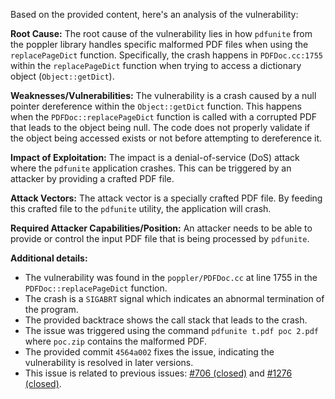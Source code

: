 Based on the provided content, here's an analysis of the vulnerability:

**Root Cause:**
The root cause of the vulnerability lies in how `pdfunite` from the poppler library handles specific malformed PDF files when using the `replacePageDict` function. Specifically, the crash happens in `PDFDoc.cc:1755` within the `replacePageDict` function when trying to access a dictionary object (`Object::getDict`).

**Weaknesses/Vulnerabilities:**
The vulnerability is a crash caused by a null pointer dereference within the `Object::getDict` function. This happens when the `PDFDoc::replacePageDict` function is called with a corrupted PDF that leads to the object being null. The code does not properly validate if the object being accessed exists or not before attempting to dereference it.

**Impact of Exploitation:**
The impact is a denial-of-service (DoS) attack where the `pdfunite` application crashes. This can be triggered by an attacker by providing a crafted PDF file.

**Attack Vectors:**
The attack vector is a specially crafted PDF file. By feeding this crafted file to the `pdfunite` utility, the application will crash.

**Required Attacker Capabilities/Position:**
An attacker needs to be able to provide or control the input PDF file that is being processed by `pdfunite`.

**Additional details:**
- The vulnerability was found in the `poppler/PDFDoc.cc` at line 1755 in the `PDFDoc::replacePageDict` function.
- The crash is a `SIGABRT` signal which indicates an abnormal termination of the program.
- The provided backtrace shows the call stack that leads to the crash.
- The issue was triggered using the command `pdfunite t.pdf poc 2.pdf` where `poc.zip` contains the malformed PDF.
- The provided commit `4564a002` fixes the issue, indicating the vulnerability is resolved in later versions.
- This issue is related to previous issues: [#706 (closed)](/poppler/poppler/-/issues/706 "SIGABRT at poppler/Object.h:258") and [#1276 (closed)](/poppler/poppler/-/issues/1276 "SIGABRT at poppler/Object.h:435 (pdfunite)").